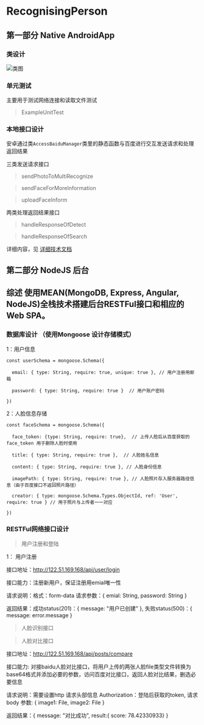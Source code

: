 # RecognisingPerson

## 第一部分 Native AndroidApp
### 类设计

![类图](https://orange-ke.github.io/RecognisingPerson/class.jpg)

### 单元测试

主要用于测试网络连接和读取文件测试

> ExampleUnitTest 

### 本地接口设计

安卓通过类`AccessBaiduManager`类里的静态函数与百度进行交互发送请求和处理返回结果

三类发送请求接口

> sendPhotoToMultiRecognize

> sendFaceForMoreInformation

> uploadFaceInform

两类处理返回结果接口

> handleResponseOfDetect

> handleResponseOfSearch

详细内容，见 [详细技术文档](https://orange-ke.github.io/RecognisingPerson/doc/index.html)

## 第二部分 NodeJS 后台

## 综述 使用MEAN(MongoDB, Express, Angular, NodeJS)全栈技术搭建后台RESTFul接口和相应的Web SPA。

### 数据库设计 （使用Mongoose 设计存储模式）

1：用户信息

    const userSchema = mongoose.Schema({

      email: { type: String, require: true, unique: true }, // 用户注册用邮箱

      password: { type: String, require: true }  // 用户账户密码

    })


2：人脸信息存储

    const faceSchema = mongoose.Schema({

      face_token: {type: String, require: true},  // 上传人脸后从百度获取的face_token 用于删除人脸时使用

      title: { type: String, require: true },  // 人脸姓名信息

      content: { type: String, require: true }, // 人脸身份信息

      imagePath: { type: String, require: true }, // 人脸照片存入服务器路径信息（由于百度接口不返回照片路径）

      creator: { type: mongoose.Schema.Types.ObjectId, ref: 'User', require: true } // 用于照片与上传者一一对应

    })



### RESTFul网络接口设计

> 用户注册和登陆

1： 用户注册

接口地址：http://122.51.169.168/api/user/login

接口能力：注册新用户，保证注册用emial唯一性

请求说明：格式：form-data 请求参数：{ emial: String, password: String }

返回结果：成功status(201)：{ message: "用户已创建" }, 失败status(500)：{ message: error.message }

> 人脸识别接口

> 人脸对比接口

接口地址：http://122.51.169.168/api/posts/compare

接口能力: 对接baidu人脸对比接口，将用户上传的两张人脸file类型文件转换为base64格式并添加必要的参数，访问百度对比接口，返回人脸对比结果，删选必要信息

请求说明：需要设置http 请求头部信息 Authorization：登陆后获取的token, 请求body 参数: { image1: File, image2: File }

返回结果：{ message: "对比成功", result:{ score: 78.42330933} }





